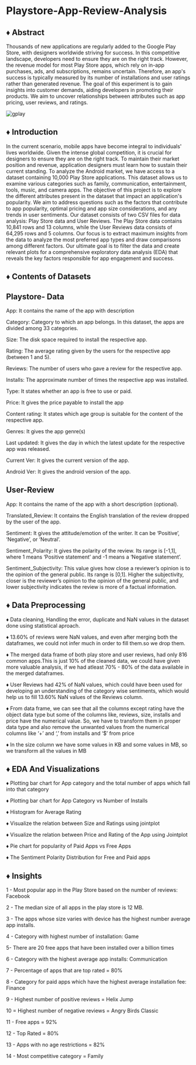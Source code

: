 # Playstore-App-Review-Analysis

## ♦ Abstract

Thousands of new applications are regularly added to the Google Play Store, with designers worldwide striving for success. In this competitive landscape, developers need to ensure they are on the right track. However, the revenue model for most Play Store apps, which rely on in-app purchases, ads, and subscriptions, remains uncertain. Therefore, an app's success is typically measured by its number of installations and user ratings rather than generated revenue. The goal of this experiment is to gain insights into customer demands, aiding developers in promoting their products. We aim to uncover relationships between attributes such as app pricing, user reviews, and ratings.


![gplay](https://cdn.dribbble.com/users/1726289/screenshots/3602725/google-play-animated-game-icon.gif)

## ♦ Introduction

In the current scenario, mobile apps have become integral to individuals' lives worldwide. Given the intense global competition, it is crucial for designers to ensure they are on the right track. To maintain their market position and revenue, application designers must learn how to sustain their current standing. To analyze the Android market, we have access to a dataset containing 10,000 Play Store applications. This dataset allows us to examine various categories such as family, communication, entertainment, tools, music, and camera apps. The objective of this project is to explore the different attributes present in the dataset that impact an application's popularity. We aim to address questions such as the factors that contribute to app popularity, optimal pricing and app size considerations, and any trends in user sentiments. Our dataset consists of two CSV files for data analysis: Play Store data and User Reviews. The Play Store data contains 10,841 rows and 13 columns, while the User Reviews data consists of 64,295 rows and 5 columns. Our focus is to extract maximum insights from the data to analyze the most preferred app types and draw comparisons among different factors. Our ultimate goal is to filter the data and create relevant plots for a comprehensive exploratory data analysis (EDA) that reveals the key factors responsible for app engagement and success.

## ♦  Contents of Datasets 

## Playstore- Data 

App: It contains the name of the app with  description

Category: Category to which an app belongs. In this dataset, the apps are divided among 33 categories.

Size: The disk space required to install the respective app.

Rating: The average rating given by the users for the respective app (between 1 and 5).

Reviews: The number of users who gave a review for the respective app.

Installs: The approximate number of times the respective app was installed.

Type: It states whether an app is free to use or paid.

Price: It gives the price payable to install the app

Content rating: It states which age group is suitable for the content of the respective app.

Genres: It gives the app genre(s)

Last updated: It gives the day in which the latest update for the respective app was released.

Current Ver: It gives the current version of the app.

Android Ver: It gives the android version of the app.

## User-Review 

App: It contains the name of the app with a short description (optional).

Translated_Review: It contains the English translation of the review dropped by the user of the app.

Sentiment: It gives the attitude/emotion of the writer. It can be ‘Positive’, ‘Negative’, or ‘Neutral’.

Sentiment_Polarity: It gives the polarity of the review. Its range is [-1,1], where 1 means ‘Positive statement’ and -1 means a ‘Negative statement’.

Sentiment_Subjectivity: This value gives how close a reviewer’s opinion is to the opinion of the general public. Its range is [0,1]. Higher the subjectivity, 
closer is the reviewer’s opinion to the opinion of the general public, and lower subjectivity indicates the review is more of a factual information.


## ♦ Data Preprocessing 

♦ Data cleaning, Handling the error, duplicate and NaN values in the dataset done using statistical aproach.

♦ 13.60% of reviews were NaN values, and even after merging both the dataframes, we could not infer much in order to fill them.so we drop them.

♦ The merged data frame of both play store and user reviews, had only 816 common apps.This is just 10% of the cleaned data, we could have given more valuable analysis, if we had atleast 70% - 80% of the data available in the merged dataframes.

♦ User Reviews had 42% of NaN values, which could have been used for developing an understanding of the category wise sentiments, which would help us to fill 13.60% NaN values of the Reviews column.

♦ From data frame, we can see that all the columns except rating have the object data type but some of the columns like, reviews, size, installs and price have the numerical value. So, we have to transform them in proper data type and also remove the unwanted values from the numerical columns like ‘+’ and ‘,’ from installs and ‘$’ from price

♦ In the size column we have some values in KB and some values in MB, so we transform all the values in MB



## ♦ EDA And Visualizations

♦ Plotting bar chart for  App category and the total number of apps which fall into that category

♦ Plotting bar chart for App Category vs Number of Installs

♦ Histogram for Average Rating

♦ Visualize the relation between Size and Ratings using jointplot

♦ Visualize the relation between Price and Rating of the App using Jointplot

♦ Pie chart for popularity of Paid Apps vs Free Apps

♦ The Sentiment Polarity Distribution for Free and Paid apps



## ♦ Insights 

1 - Most popular app in the Play Store based on the number of reviews: Facebook 

2 - The median size of all apps in the play store is 12 MB.

3 - The apps whose size varies with device has the highest number average app installs.

4 - Category with  highest number of installation: Game

5- There are 20 free apps that have been installed over a billion times

6 - Category with the highest average app installs: Communication

7 - Percentage of apps that are top rated = 80%

8 - Category for paid apps which have the highest average installation fee: Finance

9 - Highest number of positive reviews =  Helix Jump

10 = Highest number of negative reviews = Angry Birds Classic

11 - Free apps = 92%

12 - Top Rated = 80%

13 - Apps with no age restrictions = 82%

14 - Most competitive category  = Family



